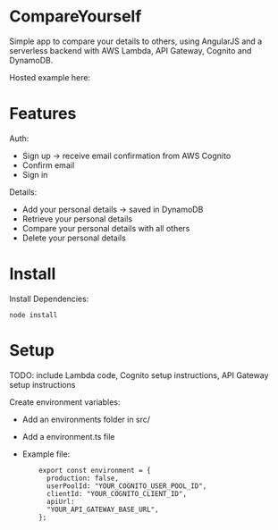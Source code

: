 # CompareYourself

Simple app to compare your details to others, using AngularJS and a serverless backend with AWS Lambda, API Gateway, Cognito and DynamoDB.

Hosted example here:

# Features

Auth:

- Sign up -> receive email confirmation from AWS Cognito
- Confirm email
- Sign in

Details:

- Add your personal details -> saved in DynamoDB
- Retrieve your personal details
- Compare your personal details with all others
- Delete your personal details

# Install

Install Dependencies:

    node install

# Setup

TODO: include Lambda code, Cognito setup instructions, API Gateway setup instructions

Create environment variables:

- Add an environments folder in src/
- Add a environment.ts file
- Example file:

          export const environment = {
            production: false,
            userPoolId: "YOUR_COGNITO_USER_POOL_ID",
            clientId: "YOUR_COGNITO_CLIENT_ID",
            apiUrl:
            "YOUR_API_GATEWAY_BASE_URL",
          };
